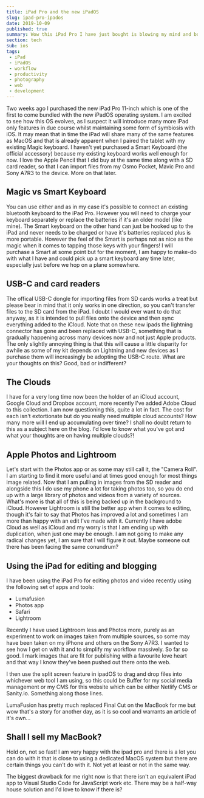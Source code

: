 ```yaml
---
title: iPad Pro and the new iPadOS
slug: ipad-pro-ipados
date: 2019-10-09
published: true
summary: Wow this iPad Pro I have just bought is blowing my mind and boosting my productivity. Here is why
section: tech
sub: ios
tags:
 - iPad
 - iPadOS
 - workflow
 - productivity
 - photography
 - web
 - development
---
```


Two weeks ago I purchased the new iPad Pro 11-inch which is one of the first to come bundled with the new iPadOS operating system. I am excited to see how this OS evolves, as I suspect it will introduce many more iPad only features in due course whilst maintaining some form of symbiosis with iOS. It may mean that in time the iPad will share many of the same features as MacOS and that is already apparent when I paired the tablet with my existing Magic keyboard. I haven't yet purchased a Smart Keyboard (the official accessory) because my existing keyboard works well enough for now. I love the Apple Pencil that I did buy at the same time along with a SD card reader, so that I can import files from my Osmo Pocket, Mavic Pro and Sony A7R3 to the device. More on that later.

## Magic vs Smart Keyboard
You can use either and as in my case it's possible to connect an existing bluetooth keyboard to the iPad Pro. However you will need to charge your keyboard separately or replace the batteries if it's an older model (like mine). The Smart keyboard on the other hand can just be hooked up to the iPad and never needs to be charged or have it's batteries replaced plus is more portable. However the feel of the Smart is perhaps not as nice as the magic when it comes to tapping those keys with your fingers! I will purchase a Smart at some point but for the moment, I am happy to make-do with what I have and could pick up a smart keyboard any time later, especially just before we hop on a plane somewhere.

## USB-C and card readers
The offical USB-C dongle for importing files from SD cards works a treat but please bear in mind that it only works in one direction, so you can't transfer files to the SD card from the iPad. I doubt I would ever want to do that anyway, as it is intended to pull files onto the device and then sync everything added to the iCloud. Note that on these new ipads the lightning connector has gone and been replaced with USB-C, something that is gradually happening across many devices now and not just Apple products. The only slightly annoying thing is that this will cause a little disparity for awhile as some of my kit depends on Lightning and new devices as I purchase them will increasingly be adopting the USB-C route. What are your thoughts on this? Good, bad or indifferent?

## The Clouds
I have for a very long time now been the holder of an iCloud account, Google Cloud and Dropbox account, more recently I've added Adobe Cloud to this collection. I am now questioning this, quite a lot in fact. The cost for each isn't extortionate but do you really need multiple cloud accounts? How many more will I end up accumulating over time? I shall no doubt return to this as a subject here on the blog. I'd love to know what you've got and what your thoughts are on having multiple clouds?!

## Apple Photos and Lightroom
Let's start with the Photos app or as some may still call it, the "Camera Roll". I am starting to find it more useful and at times good enough for most things image related. Now that I am pulling in images from the SD reader and alongside this I do use my phone a lot for taking photos too, so you do end up with a large library of photos and videos from a variety of sources. What's more is that all of this is being backed up in the background to iCloud. However Lightroom is still the better app when it comes to editing, though it's fair to say that Photos has improved a lot and sometimes I am more than happy with an edit I've made with it. Currently I have adobe Cloud as well as iCloud and my worry is that I am ending up with duplication, when just one may be enough. I am not going to make any radical changes yet, I am sure that I will figure it out. Maybe someone out there has been facing the same conundrum?

## Using the iPad for editing and blogging
I have been using the iPad Pro for editing photos and video recently using the following set of apps and tools:

- Lumafusion
- Photos app
- Safari
- Lightroom

Recently I have used Lightroom less and Photos more, purely as an experiment to work on images taken from multiple sources, so some may have been taken on my iPhone and others on the Sony A7R3. I wanted to see how I get on with it and to simplify my workflow massively. So far so good. I mark images that are fit for publishing with a favourite love heart and that way I know they've been pushed out there onto the web. 

I then use the split screen feature in ipadOS to drag and drop files into whichever web tool I am using, so this could be Buffer for my social media management or my CMS for this website which can be either Netlify CMS or Sanity.io. Something along those lines.

LumaFusion has pretty much replaced Final Cut on the MacBook for me but wow that's a story for another day, as it is so cool and warrants an article of it's own...

## Shall I sell my MacBook?
Hold on, not so fast! I am very happy with the ipad pro and there is a lot you can do with it that is close to using a dedicated MacOS system but there are certain things you can't do with it. Not yet at least or not in the same way.

The biggest drawback for me right now is that there isn't an equivalent iPad app to Visual Studio Code for JavaScript work etc. There may be a half-way house solution and I'd love to know if there is?
